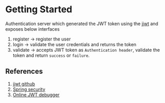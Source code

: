 # Getting Started
Authentication server which generated the JWT token using the [jjwt](https://github.com/jwtk/jjwt) and exposes below interfaces

1. register -> register the user
2. login -> validate the user credentials and returns the token
3. validate -> accepts JWT token as ```Authentication header```, validate the token and return ```success``` or ```failure```.

## References
1. [jjwt github](https://github.com/jwtk/jjwt?tab=readme-ov-file#maven)
2. [Spring security](https://docs.spring.io/spring-security/reference/index.html)
3. [Online JWT debugger ](https://www.jwt.io/)
